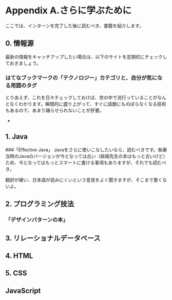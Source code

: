 # Appendix A.さらに学ぶために

ここでは、インターンを完了した後に読むべき、書籍を紹介します。


## 0. 情報源
最新の情報をキャッチアップしたい場合は、以下のサイトを定期的にチェックしておきましょう。

### はてなブックマークの「テクノロジー」カテゴリと、自分が気になる用語のタグ
とりあえず、これを日々チェックしておけば、世の中で流行っていることがなんとなくわかります。瞬間的に盛り上がって、すぐに話題にものぼらなくなる技術もあるので、あまり踊らせられないことが肝要。

- 

## 1. Java
###「Effective Java」
Javaをさらに使いこなしたいなら、読むべきです。執筆当時のJavaのバージョンが今となっては古い（結城先生の本はもっと古いけど）ため、今となってはもっとスマートに書ける事項もありますが、それでも読むべき。

翻訳が硬い、日本語が読みにくいという意見をよく聞きますが、そこまで悪くないよ。

## 2. プログラミング技法
### 「デザインパターンの本」



## 3. リレーショナルデータベース



## 4. HTML

## 5. CSS

## JavaScript

